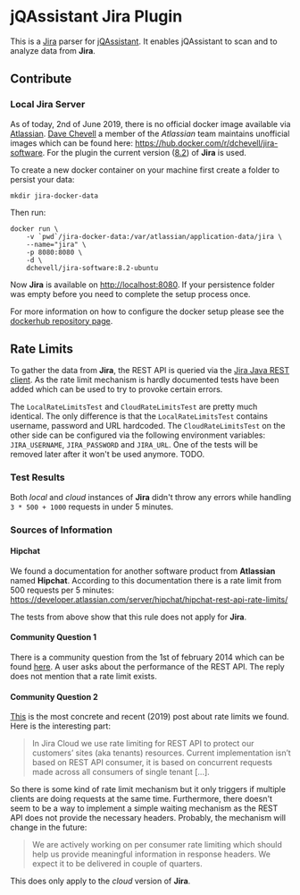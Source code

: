 # jQAssistant Jira Plugin

This is a [Jira](https://www.atlassian.com/software/jira) parser for [jQAssistant](https://jqassistant.org/). 
It enables jQAssistant to scan and to analyze data from **Jira**.

## Contribute

### Local Jira Server

As of today, 2nd of June 2019, there is no official docker image available via 
[Atlassian](https://hub.docker.com/u/atlassian). 
[Dave Chevell](https://community.atlassian.com/t5/user/viewprofilepage/user-id/792201) a member of the *Atlassian* team
maintains unofficial images which can be found here: https://hub.docker.com/r/dchevell/jira-software.
For the plugin the current version 
([8.2](https://confluence.atlassian.com/jirakb/jira-build-and-version-numbers-reference-347341143.html)) 
of **Jira** is used.

To create a new docker container on your machine first create a folder to persist your data:

```shell
mkdir jira-docker-data
```

Then run:

```shell
docker run \
    -v `pwd`/jira-docker-data:/var/atlassian/application-data/jira \
    --name="jira" \
    -p 8080:8080 \
    -d \
    dchevell/jira-software:8.2-ubuntu
```

Now **Jira** is available on [http://localhost:8080](http://localhost:8080). If your persistence folder was empty before
you need to complete the setup process once.

For more information on how to configure the docker setup please see the 
[dockerhub repository page](https://hub.docker.com/r/dchevell/jira-software).

## Rate Limits

To gather the data from **Jira**, the REST API is queried via the 
[Jira Java REST client](https://bitbucket.org/atlassian/jira-rest-java-client/src/master/). As the rate limit mechanism
is hardly documented tests have been added which can be used to try to provoke certain errors. 

The `LocalRateLimitsTest` and `CloudRateLimitsTest` are pretty much identical. The only difference is that the 
`LocalRateLimitsTest` contains username, password and URL hardcoded. The `CloudRateLimitsTest` on the other side can be 
configured via the following environment variables: `JIRA_USERNAME`, `JIRA_PASSWORD` and `JIRA_URL`. One of the tests
will be removed later after it won't be used anymore. TODO.

### Test Results

Both *local* and *cloud* instances of **Jira** didn't throw any errors while handling `3 * 500 + 1000` requests 
in under 5 minutes.

### Sources of Information

#### Hipchat

We found a documentation for another software product from **Atlassian** named **Hipchat**. According to this 
documentation there is a rate limit from 500 requests per 5 minutes: 
https://developer.atlassian.com/server/hipchat/hipchat-rest-api-rate-limits/

The tests from above show that this rule does not apply for **Jira**.

#### Community Question 1

There is a community question from the 1st of february 2014 which can be found 
[here](https://community.atlassian.com/t5/Answers-Developer-Questions/Does-JIRA-limit-the-rate-that-REST-API-requests-are-handled/qaq-p/555943).
A user asks about the performance of the REST API. The reply does not mention that a rate limit exists.

#### Community Question 2

[This](https://community.developer.atlassian.com/t/are-there-rate-limits-for-jira-cloud-apis/4317/22) is 
the most concrete and recent (2019) post about rate limits we found. Here is the interesting part:

> In Jira Cloud we use rate limiting for REST API to protect our customers’ sites (aka tenants) resources. 
  Current implementation isn’t based on REST API consumer, it is based on concurrent requests made across all 
  consumers of single tenant [...].
  
So there is some kind of rate limit mechanism but it only triggers if multiple clients are doing requests
at the same time. Furthermore, there doesn't seem to be a way to implement a simple waiting mechanism as the REST API
does not provide the necessary headers. Probably, the mechanism will change in the future:

> We are actively working on per consumer rate limiting which should help us provide meaningful information in 
  response headers. We expect it to be delivered in couple of quarters.
  
This does only apply to the *cloud* version of **Jira**.